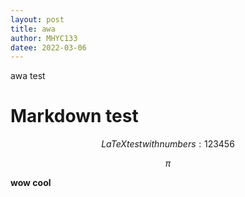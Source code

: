 ```yaml
---
layout: post
title: awa
author: MHYC133
datee: 2022-03-06
---
```

awa
test

# Markdown test

$$
LaTeX test with numbers: 123456
$$

$$
\pi
$$

**wow cool**

